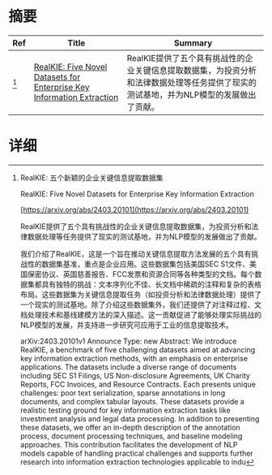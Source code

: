 # 摘要

| Ref | Title | Summary |
| --- | --- | --- |
| [^1] | [RealKIE: Five Novel Datasets for Enterprise Key Information Extraction](https://arxiv.org/abs/2403.20101) | RealKIE提供了五个具有挑战性的企业关键信息提取数据集，为投资分析和法律数据处理等任务提供了现实的测试基地，并为NLP模型的发展做出了贡献。 |

# 详细

[^1]: RealKIE: 五个新颖的企业关键信息提取数据集

    RealKIE: Five Novel Datasets for Enterprise Key Information Extraction

    [https://arxiv.org/abs/2403.20101](https://arxiv.org/abs/2403.20101)

    RealKIE提供了五个具有挑战性的企业关键信息提取数据集，为投资分析和法律数据处理等任务提供了现实的测试基地，并为NLP模型的发展做出了贡献。

    

    我们介绍了RealKIE，这是一个旨在推动关键信息提取方法发展的五个具有挑战性的数据集基准，重点是企业应用。这些数据集包括美国SEC S1文件、美国保密协议、英国慈善报告、FCC发票和资源合同等各种类型的文档。每个数据集都具有独特的挑战：文本序列化不佳、长文档中稀疏的注释和复杂的表格布局。这些数据集为关键信息提取任务（如投资分析和法律数据处理）提供了一个现实的测试基地。除了介绍这些数据集外，我们还提供了对注释过程、文档处理技术和基线建模方法的深入描述。这一贡献促进了能够处理实际挑战的NLP模型的发展，并支持进一步研究可应用于工业的信息提取技术。

    arXiv:2403.20101v1 Announce Type: new  Abstract: We introduce RealKIE, a benchmark of five challenging datasets aimed at advancing key information extraction methods, with an emphasis on enterprise applications. The datasets include a diverse range of documents including SEC S1 Filings, US Non-disclosure Agreements, UK Charity Reports, FCC Invoices, and Resource Contracts. Each presents unique challenges: poor text serialization, sparse annotations in long documents, and complex tabular layouts. These datasets provide a realistic testing ground for key information extraction tasks like investment analysis and legal data processing.   In addition to presenting these datasets, we offer an in-depth description of the annotation process, document processing techniques, and baseline modeling approaches. This contribution facilitates the development of NLP models capable of handling practical challenges and supports further research into information extraction technologies applicable to indu
    


